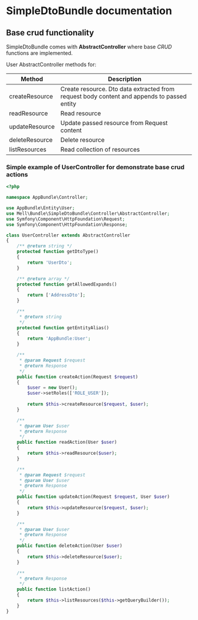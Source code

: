 # SimpleDtoBundle documentation
## Base crud functionality

SimpleDtoBundle comes with **AbstractController** where base _CRUD_ functions are implemented.

User AbstractController methods for:

| Method         | Description                                                                                |
|----------------|--------------------------------------------------------------------------------------------|
| createResource | Create resource. Dto data extracted from request body content and appends to passed entity |
| readResource   | Read resource                                                                              |
| updateResource | Update passed resource from Request content                                                |
| deleteResource | Delete resource                                                                            |
| listResources  | Read collection of resources                                                               |


### Simple example of UserController for demonstrate base crud actions

```php
<?php

namespace AppBundle\Controller;

use AppBundle\Entity\User;
use Mell\Bundle\SimpleDtoBundle\Controller\AbstractController;
use Symfony\Component\HttpFoundation\Request;
use Symfony\Component\HttpFoundation\Response;

class UserController extends AbstractController
{
    /** @return string */
    protected function getDtoType()
    {
        return 'UserDto';
    }

    /** @return array */
    protected function getAllowedExpands()
    {
        return ['AddressDto'];
    }

    /**
     * @return string
     */
    protected function getEntityAlias()
    {
        return 'AppBundle:User';
    }

    /**
     * @param Request $request
     * @return Response
     */
    public function createAction(Request $request)
    {
        $user = new User();
        $user->setRoles(['ROLE_USER']);
        
        return $this->createResource($request, $user);
    }

    /**
     * @param User $user
     * @return Response
     */
    public function readAction(User $user)
    {
        return $this->readResource($user);
    }

    /**
     * @param Request $request
     * @param User $user
     * @return Response
     */
    public function updateAction(Request $request, User $user)
    {
        return $this->updateResource($request, $user);
    }

    /**
     * @param User $user
     * @return Response
     */
    public function deleteAction(User $user)
    {
        return $this->deleteResource($user);
    }

    /**
     * @return Response
     */
    public function listAction()
    {
        return $this->listResources($this->getQueryBuilder());
    }
}
```

